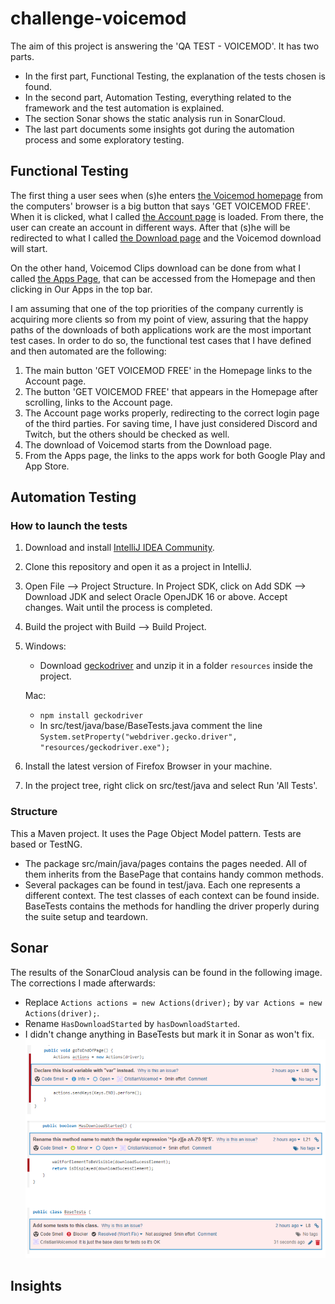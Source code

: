 # challenge-voicemod
The aim of this project is answering the 'QA TEST - VOICEMOD'. It has two parts.
* In the first part, Functional Testing, the explanation of the tests chosen is found.
* In the second part, Automation Testing, everything related to the framework and the test automation is explained.
* The section Sonar shows the static analysis run in SonarCloud.  
* The last part documents some insights got during the automation process and some exploratory testing.

## Functional Testing
The first thing a user sees when (s)he enters [the Voicemod homepage](https://www.voicemod.net/) from the computers' 
browser is a big button that says 'GET VOICEMOD FREE'. 
When it is clicked, what I called [the Account page](https://account.voicemod.net/) is loaded.
From there, the user can create an account in different ways. After that (s)he will be redirected to what I called 
[the Download page](https://account.voicemod.net/?t=1620998025#/account-activated-success/) and the Voicemod download 
will start.

On the other hand, Voicemod Clips download can be done from what I called 
[the Apps Page](https://www.voicemod.net/voicemod-clips/), that can be accessed from the Homepage and then clicking in 
Our Apps in the top bar.

I am assuming that one of the top priorities of the company currently is acquiring more clients so from my point of 
view, assuring that the happy paths of the downloads of both applications work are the most important test cases.
In order to do so, the functional test cases that I have defined and then automated are the following:
1) The main button 'GET VOICEMOD FREE' in the Homepage links to the Account page.
2) The button 'GET VOICEMOD FREE' that appears in the Homepage after scrolling, links to the Account page.
3) The Account page works properly, redirecting to the correct login page of the third parties. For saving time, I have 
just considered Discord and Twitch, but the others should be checked as well.
4) The download of Voicemod starts from the Download page.
5) From the Apps page, the links to the apps work for both Google Play and App Store.

## Automation Testing
### How to launch the tests
1) Download and install [IntelliJ IDEA Community](https://www.jetbrains.com/idea/download).
2) Clone this repository and open it as a project in IntelliJ.
3) Open File --> Project Structure. In Project SDK, click on Add SDK --> Download JDK and select Oracle OpenJDK 16 or 
   above. Accept changes. Wait until the process is completed.
4) Build the project with Build --> Build Project.
5) Windows:
    * Download [geckodriver](https://github.com/mozilla/geckodriver/releases) and unzip it in a folder `resources` inside 
the project. 
      
    Mac:
    * `npm install geckodriver`
    * In src/test/java/base/BaseTests.java comment the line `System.setProperty("webdriver.gecko.driver", "resources/geckodriver.exe");`
6) Install the latest version of Firefox Browser in your machine.
7) In the project tree, right click on src/test/java and select Run 'All Tests'.   

### Structure
This a Maven project. It uses the Page Object Model pattern. Tests are based or TestNG.
* The package src/main/java/pages contains the pages needed. All of them inherits from the BasePage that contains handy 
common methods.
* Several packages can be found in test/java. Each one represents a different context. The test classes of each context 
can be found inside. BaseTests contains the methods for handling the driver properly during the suite setup and teardown.
  
## Sonar
The results of the SonarCloud analysis can be found in the following image. The corrections I made afterwards:
* Replace `Actions actions = new Actions(driver);` by `var Actions = new Actions(driver);`.
* Rename `HasDownloadStarted` by `hasDownloadStarted`.
* I didn't change anything in BaseTests but mark it in Sonar as won't fix.
![img.png](img.png)

## Insights



